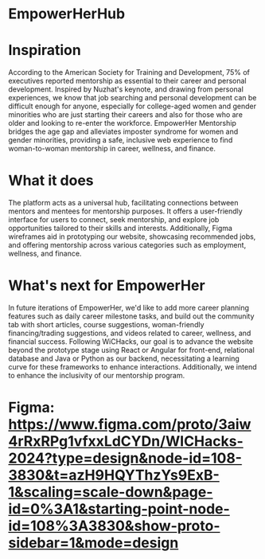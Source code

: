 # EmpowerHerHub

# Inspiration
According to the American Society for Training and Development, 75% of executives reported mentorship as essential to their career and personal development. Inspired by Nuzhat's keynote, and drawing from personal experiences, we know that job searching and personal development can be difficult enough for anyone, especially for college-aged women and gender minorities who are just starting their careers and also for those who are older and looking to re-enter the workforce. EmpowerHer Mentorship bridges the age gap and alleviates imposter syndrome for women and gender minorities, providing a safe, inclusive web experience to find woman-to-woman mentorship in career, wellness, and finance.

# What it does
The platform acts as a universal hub, facilitating connections between mentors and mentees for mentorship purposes. It offers a user-friendly interface for users to connect, seek mentorship, and explore job opportunities tailored to their skills and interests.
Additionally, Figma wireframes aid in prototyping our website, showcasing recommended jobs, and offering mentorship across various categories such as employment, wellness, and finance.

# What's next for EmpowerHer 
In future iterations of EmpowerHer, we'd like to add more career planning features such as daily career milestone tasks, and build out the community tab with short articles, course suggestions, woman-friendly financing/trading suggestions, and videos related to career, wellness, and financial success. Following WiCHacks, our goal is to advance the website beyond the prototype stage using React or Angular for front-end, relational database and Java or Python as our backend, necessitating a learning curve for these frameworks to enhance interactions. Additionally, we intend to enhance the inclusivity of our mentorship program.

# Figma: https://www.figma.com/proto/3aiw4rRxRPg1vfxxLdCYDn/WICHacks-2024?type=design&node-id=108-3830&t=azH9HQYThzYs9ExB-1&scaling=scale-down&page-id=0%3A1&starting-point-node-id=108%3A3830&show-proto-sidebar=1&mode=design
